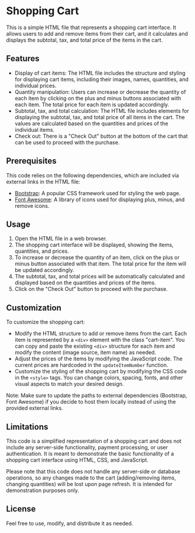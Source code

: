 # Shopping Cart

This is a simple HTML file that represents a shopping cart interface. It allows users to add and remove items from their cart, and it calculates and displays the subtotal, tax, and total price of the items in the cart.

## Features

- Display of cart items: The HTML file includes the structure and styling for displaying cart items, including their images, names, quantities, and individual prices.
- Quantity manipulation: Users can increase or decrease the quantity of each item by clicking on the plus and minus buttons associated with each item. The total price for each item is updated accordingly.
- Subtotal, tax, and total calculation: The HTML file includes elements for displaying the subtotal, tax, and total price of all items in the cart. The values are calculated based on the quantities and prices of the individual items.
- Check out: There is a "Check Out" button at the bottom of the cart that can be used to proceed with the purchase.

## Prerequisites

This code relies on the following dependencies, which are included via external links in the HTML file:

- [Bootstrap](https://getbootstrap.com/docs/5.0/getting-started/introduction/): A popular CSS framework used for styling the web page.
- [Font Awesome](https://fontawesome.com/): A library of icons used for displaying plus, minus, and remove icons.

## Usage

1. Open the HTML file in a web browser.
2. The shopping cart interface will be displayed, showing the items, quantities, and prices.
3. To increase or decrease the quantity of an item, click on the plus or minus button associated with that item. The total price for the item will be updated accordingly.
4. The subtotal, tax, and total prices will be automatically calculated and displayed based on the quantities and prices of the items.
5. Click on the "Check Out" button to proceed with the purchase.

## Customization

To customize the shopping cart:

- Modify the HTML structure to add or remove items from the cart. Each item is represented by a `<div>` element with the class "cart-item". You can copy and paste the existing `<div>` structure for each item and modify the content (image source, item name) as needed.
- Adjust the prices of the items by modifying the JavaScript code. The current prices are hardcoded in the `updateItemNumber` function.
- Customize the styling of the shopping cart by modifying the CSS code in the `<style>` tags. You can change colors, spacing, fonts, and other visual aspects to match your desired design.

Note: Make sure to update the paths to external dependencies (Bootstrap, Font Awesome) if you decide to host them locally instead of using the provided external links.

## Limitations

This code is a simplified representation of a shopping cart and does not include any server-side functionality, payment processing, or user authentication. It is meant to demonstrate the basic functionality of a shopping cart interface using HTML, CSS, and JavaScript.

Please note that this code does not handle any server-side or database operations, so any changes made to the cart (adding/removing items, changing quantities) will be lost upon page refresh. It is intended for demonstration purposes only.

## License

Feel free to use, modify, and distribute it as needed.

